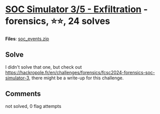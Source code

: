 [SOC Simulator 3/5 - Exfiltration](challenge_files/README.md) - forensics, ⭐⭐, 24 solves
===

**Files**: [soc_events.zip](https://www.narthorn.com/ctf/FCSC-2024/challenge_files/forensics/SOC%20Simulator%203_5%20-%20Exfiltration/soc_events.zip)

## Solve

I didn't solve that one, but check out https://hackropole.fr/en/challenges/forensics/fcsc2024-forensics-soc-simulator-3, there might be a write-up for this challenge.

## Comments

not solved, 0 flag attempts